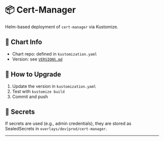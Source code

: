 # 📦 Cert-Manager

Helm-based deployment of `cert-manager` via Kustomize.

## 🔗 Chart Info

- Chart repo: defined in `kustomization.yaml`
- Version: see [`VERSIONS.md`](../../../../VERSIONS.md)

## 🚀 How to Upgrade

1. Update the version in `kustomization.yaml`
2. Test with `kustomize build`
3. Commit and push

## 🔐 Secrets

If secrets are used (e.g., admin credentials), they are stored as SealedSecrets in `overlays/dev|prod/cert-manager`.

---
